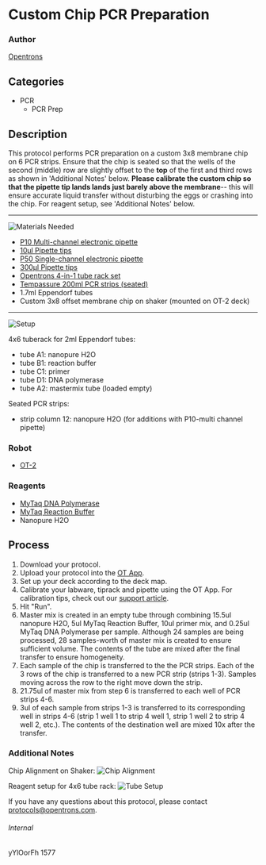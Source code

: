 # Custom Chip PCR Preparation

### Author
[Opentrons](http://www.opentrons.com/)



## Categories
* PCR
	* PCR Prep

## Description
This protocol performs PCR preparation on a custom 3x8 membrane chip on 6 PCR strips. Ensure that the chip is seated so that the wells of the second (middle) row are slightly offset to the **top** of the first and third rows as shown in 'Additional Notes' below. **Please calibrate the custom chip so that the pipette tip lands lands just barely above the membrane**-- this will ensure accurate liquid transfer without disturbing the eggs or crashing into the chip. For reagent setup, see 'Additional Notes' below.

---

![Materials Needed](https://s3.amazonaws.com/opentrons-protocol-library-website/custom-README-images/001-General+Headings/materials.png)

* [P10 Multi-channel electronic pipette](https://shop.opentrons.com/collections/ot-2-pipettes/products/single-channel-electronic-pipette?variant=5978967113757)
* [10µl Pipette tips](https://shop.opentrons.com/collections/opentrons-tips/products/opentrons-10ul-tips)
* [P50 Single-channel electronic pipette](https://shop.opentrons.com/collections/ot-2-pipettes/products/single-channel-electronic-pipette?variant=5984549077021)
* [300µl Pipette tips](https://shop.opentrons.com/collections/opentrons-tips/products/opentrons-300ul-tips)
* [Opentrons 4-in-1 tube rack set](https://shop.opentrons.com/collections/racks-and-adapters/products/tube-rack-set-1)
* [Tempassure 200ml PCR strips (seated)](https://www.usascientific.com/0.2ml-flex-free-pcr-8-tube-attached-clear-flat-caps.aspx)
* 1.7ml Eppendorf tubes
* Custom 3x8 offset membrane chip on shaker (mounted on OT-2 deck)

---
![Setup](https://s3.amazonaws.com/opentrons-protocol-library-website/custom-README-images/001-General+Headings/Setup.png)

4x6 tuberack for 2ml Eppendorf tubes:
* tube A1: nanopure H2O
* tube B1: reaction buffer
* tube C1: primer
* tube D1: DNA polymerase
* tube A2: mastermix tube (loaded empty)

Seated PCR strips:
* strip column 12: nanopure H2O (for additions with P10-multi channel pipette)

### Robot
* [OT-2](https://opentrons.com/ot-2)

### Reagents
* [MyTaq DNA Polymerase](https://www.bioline.com/us/mytaq-dna-polymerase.html)
* [MyTaq Reaction Buffer](https://www.bioline.com/us/mytaq-dna-polymerase.html)
* Nanopure H2O

## Process
1. Download your protocol.
2. Upload your protocol into the [OT App](https://opentrons.com/ot-app).
3. Set up your deck according to the deck map.
4. Calibrate your labware, tiprack and pipette using the OT App. For calibration tips, check out our [support article](https://support.opentrons.com/ot-2/getting-started-software-setup/deck-calibration).
5. Hit "Run".
6. Master mix is created in an empty tube through combining 15.5ul nanopure H2O, 5ul MyTaq Reaction Buffer, 10ul primer mix, and 0.25ul MyTaq DNA Polymerase per sample. Although 24 samples are being processed, 28 samples-worth of master mix is created to ensure sufficient volume. The contents of the tube are mixed after the final transfer to ensure homogeneity.
7. Each sample of the chip is transferred to the the PCR strips. Each of the 3 rows of the chip is transferred to a new PCR strip (strips 1-3). Samples moving across the row to the right move down the strip.
8. 21.75ul of master mix from step 6 is transferred to each well of PCR strips 4-6.
9. 3ul of each sample from strips 1-3 is transferred to its corresponding well in strips 4-6 (strip 1 well 1 to strip 4 well 1, strip 1 well 2 to strip 4 well 2, etc.). The contents of the destination well are mixed 10x after the transfer.

### Additional Notes
Chip Alignment on Shaker:
![Chip Alignment](https://opentrons-protocol-library-website.s3.amazonaws.com/custom-README-images/1577/chip2.png)

Reagent setup for 4x6 tube rack:
![Tube Setup](https://s3.amazonaws.com/opentrons-protocol-library-website/custom-README-images/1577/tube_setup.png)

If you have any questions about this protocol, please contact protocols@opentrons.com.

###### Internal
yYlOorFh
1577
